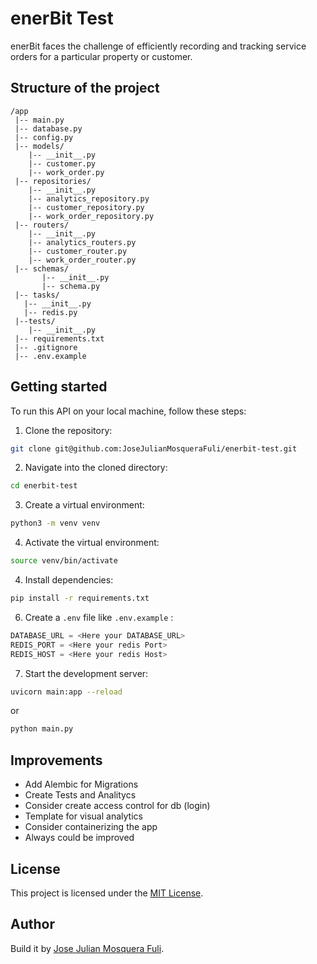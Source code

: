 # enerBit Test

enerBit faces the challenge of efficiently recording and tracking service orders for a particular property or customer.

## Structure of the project

```linux
/app
 |-- main.py
 |-- database.py
 |-- config.py
 |-- models/
    |-- __init__.py
    |-- customer.py
    |-- work_order.py
 |-- repositories/
    |-- __init__.py
    |-- analytics_repository.py
    |-- customer_repository.py
    |-- work_order_repository.py
 |-- routers/
    |-- __init__.py
    |-- analytics_routers.py
    |-- customer_router.py
    |-- work_order_router.py
 |-- schemas/
       |-- __init__.py
       |-- schema.py
 |-- tasks/
   |-- __init__.py
   |-- redis.py
 |--tests/
    |-- __init__.py
 |-- requirements.txt
 |-- .gitignore
 |-- .env.example

```

## Getting started

To run this API on your local machine, follow these steps:

1. Clone the repository:

```bash
git clone git@github.com:JoseJulianMosqueraFuli/enerbit-test.git
```

2. Navigate into the cloned directory:

```bash
cd enerbit-test
```

3. Create a virtual environment:

```bash
python3 -m venv venv
```

4. Activate the virtual environment:

```bash
source venv/bin/activate
```

4. Install dependencies:

```bash
pip install -r requirements.txt
```

6. Create a `.env` file like `.env.example` :

```python
DATABASE_URL = <Here your DATABASE_URL>
REDIS_PORT = <Here your redis Port>
REDIS_HOST = <Here your redis Host>
```

7. Start the development server:

```bash
uvicorn main:app --reload
```

or

```bash
python main.py
```

## Improvements

- Add Alembic for Migrations
- Create Tests and Analitycs
- Consider create access control for db (login)
- Template for visual analytics
- Consider containerizing the app
- Always could be improved

## License

This project is licensed under the [MIT License](LICENSE).

## Author

Build it by [Jose Julian Mosquera Fuli](https://github.com/JoseJulianMosqueraFuli).
